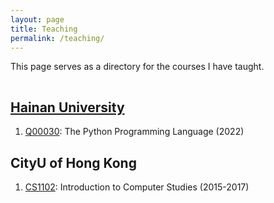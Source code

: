```yaml
---
layout: page
title: Teaching
permalink: /teaching/
---
```


This page serves as a directory for the courses I have taught.

<hr style="clear:both;visibility: hidden;" />


## [Hainan University](https://jxpt.hainanu.edu.cn/meol/teacherLesson.do?uid=175577)

1. [Q00030](https://jxpt.hainanu.edu.cn/meol/jpk/course/layout/newpage/index.jsp?courseId=59629): The Python Programming Language (2022)
<!--2. [B16000](https://jxpt.hainanu.edu.cn/meol/jpk/course/layout/newpage/index.jsp?courseId=): Introduction to Programming with C++ (2023)-->


## CityU of Hong Kong

1. [CS1102](https://www.cityu.edu.hk/ug/201516/course/CS1102.htm): Introduction to Computer Studies (2015-2017)


<!-- ## Online Courses
1. [BioNLP](https://skyan.me/lectures/online/bionlp-intro): [HSE University 2nd Summer School on Machine Learning in Bioinformatics](https://cs.hse.ru/en/ssml/) (2021) -->
